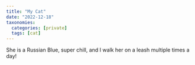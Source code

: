 ```yaml
---
title: "My Cat"
date: "2022-12-18"
taxonomies:
  categories: [private]
  tags: [cat]
---
```


She is a Russian Blue, super chill, and I walk her on a leash multiple times a day!
